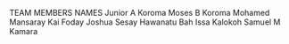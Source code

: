 TEAM MEMBERS NAMES
Junior A Koroma
Moses B Koroma
Mohamed Mansaray
Kai Foday
Joshua Sesay
Hawanatu Bah
Issa Kalokoh
Samuel M Kamara

